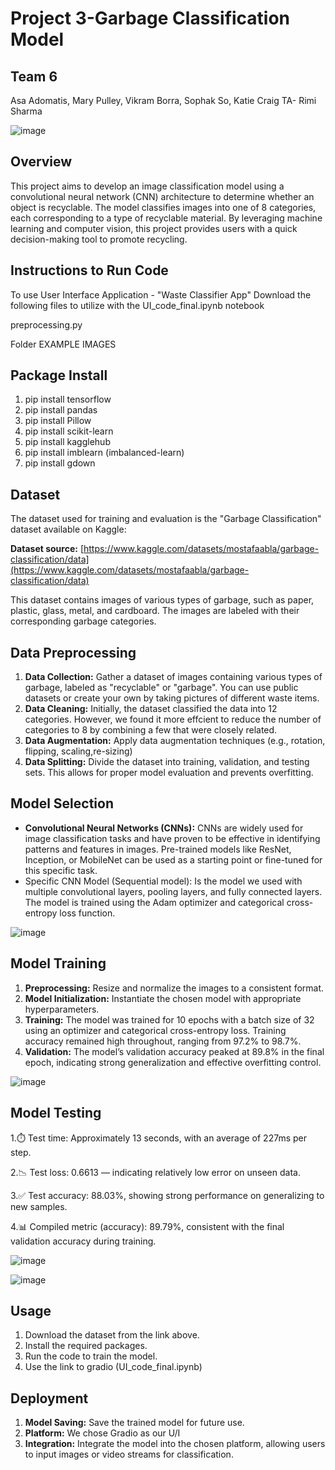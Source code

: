 # Project 3-Garbage Classification Model

## Team 6
Asa Adomatis, Mary Pulley, Vikram Borra, Sophak So, Katie Craig
TA- Rimi Sharma

![image](https://github.com/user-attachments/assets/ab6769bd-7fae-4531-800b-ddf63dbe967e)


## Overview

This project aims to develop an image classification model using a convolutional neural network (CNN) architecture to determine whether an object is recyclable. The model classifies images into one of 8 categories, each corresponding to a type of recyclable material. By leveraging machine learning and computer vision, this project provides users with a quick decision-making tool to promote recycling.


## Instructions to Run Code
To use User Interface Application - "Waste Classifier App" Download the following files to utilize with the UI_code_final.ipynb notebook

preprocessing.py

Folder EXAMPLE IMAGES

## Package Install

1. pip install tensorflow 
2. pip install pandas
3. pip install Pillow
4. pip install scikit-learn
5. pip install kagglehub
6. pip install imblearn (imbalanced-learn)
7. pip install gdown

## Dataset

The dataset used for training and evaluation is the "Garbage Classification" dataset available on Kaggle:

**Dataset source:** [https://www.kaggle.com/datasets/mostafaabla/garbage-classification/data](https://www.kaggle.com/datasets/mostafaabla/garbage-classification/data)

This dataset contains images of various types of garbage, such as paper, plastic, glass, metal, and cardboard. The images are labeled with their corresponding garbage categories.

## Data Preprocessing

1. **Data Collection:** Gather a dataset of images containing various types of garbage, labeled as "recyclable" or "garbage". You can use public datasets or create your own by taking pictures of different waste items.
2. **Data Cleaning:** Initially, the dataset classified the data into 12 categories.  However, we found it more effcient to reduce the number of categories to 8 by combining a few that were closely related. 
3. **Data Augmentation:** Apply data augmentation techniques (e.g., rotation, flipping, scaling,re-sizing) 
4. **Data Splitting:** Divide the dataset into training, validation, and testing sets. This allows for proper model evaluation and prevents overfitting.

## Model Selection

- **Convolutional Neural Networks (CNNs):** CNNs are widely used for image classification tasks and have proven to be effective in identifying patterns and features in images. Pre-trained models like ResNet, Inception, or MobileNet can be used as a starting point or fine-tuned for this specific task.
- Specific  CNN Model (Sequential model): Is the model we used with multiple convolutional layers, pooling layers, and fully connected layers.  The model is trained using the Adam optimizer and categorical cross-entropy loss function.

![image](https://github.com/user-attachments/assets/c611349b-0058-4803-8da0-32ea5bcf877b)



## Model Training

1. **Preprocessing:** Resize and normalize the images to a consistent format.
2. **Model Initialization:** Instantiate the chosen model with appropriate hyperparameters.
3. **Training:** The model was trained for 10 epochs with a batch size of 32 using an optimizer and categorical cross-entropy loss. Training accuracy remained high throughout, ranging from 97.2% to 98.7%.
4. **Validation:** The model’s validation accuracy peaked at 89.8% in the final epoch, indicating strong generalization and effective overfitting control.

![image](https://github.com/user-attachments/assets/55acf8e1-13bc-42d1-91a5-509c5efb3861)


## Model Testing

1.⏱️ Test time: Approximately 13 seconds, with an average of 227ms per step.

2.📉 Test loss: 0.6613 — indicating relatively low error on unseen data.

3.✅ Test accuracy: 88.03%, showing strong performance on generalizing to new samples.

4.📊 Compiled metric (accuracy): 89.79%, consistent with the final validation accuracy during training.


![image](https://github.com/user-attachments/assets/5daad6e9-e863-45ab-8888-9f354e105578)

![image](https://github.com/user-attachments/assets/d8611443-1387-4ff6-9e37-e5cf29731ae3)


## Usage

1. Download the dataset from the link above.
2. Install the required packages.
3. Run the code to train the model.
4. Use the link to gradio (UI_code_final.ipynb) 

## Deployment

1. **Model Saving:** Save the trained model for future use.
2. **Platform:** We chose Gradio as our U/I 
3. **Integration:** Integrate the model into the chosen platform, allowing users to input images or video streams for classification.



